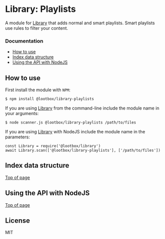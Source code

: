 # Library: Playlists

A module for [Library](https://github.com/lootbox/library) that adds normal and smart playlists.  Smart playlists use rules to filter your content.

### Documentation

- [How to use](#how-to-use)
- [Index data structure](#index-data-structure)
- [Using the API with NodeJS](#using-the-media-index-with-nodejs)

## How to use

First install the module with `NPM`:

    $ npm install @lootbox/library-playlists

If you are using [Library](https://github.com/lootbox/library) from the command-line include the module name in your arguments:

    $ node scanner.js @lootbox/library-playlists /path/to/files

If you are using [Library](https://github.com/lootbox/library) with NodeJS include the module name in the parameters:

    const Library = require('@lootbox/library')
    await Library.scan(['@lootbox/library-playlists'], ['/path/to/files'])

## Index data structure

[Top of page](#documentation)

## Using the API with NodeJS

[Top of page](#documentation)

## License

MIT
